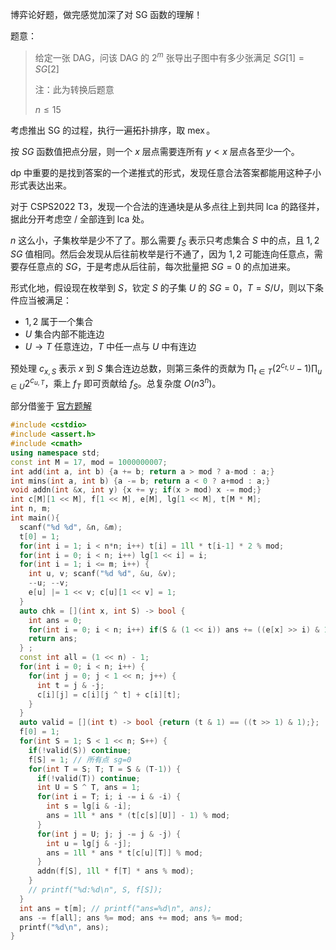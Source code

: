 博弈论好题，做完感觉加深了对 SG 函数的理解！

题意：

> 给定一张 DAG，问该 DAG 的 $2^m$ 张导出子图中有多少张满足 $SG[1]=SG[2]$
> 
> 注：此为转换后题意
> 
> $n \leq 15$

考虑推出 SG 的过程，执行一遍拓扑排序，取 $\operatorname{mex}$。

按 $SG$ 函数值把点分层，则一个 $x$ 层点需要连所有 $y < x$ 层点各至少一个。

dp 中重要的是找到答案的一个递推式的形式，发现任意合法答案都能用这种子小形式表达出来。

对于 CSPS2022 T3，发现一个合法的连通块是从多点往上到共同 lca 的路径并，据此分开考虑空 / 全部连到 lca 处。

$n$ 这么小，子集枚举是少不了了。那么需要 $f_S$ 表示只考虑集合 $S$ 中的点，且 $1,2$ $SG$ 值相同。然后会发现从后往前枚举是行不通了，因为 $1,2$ 可能连向任意点，需要存任意点的 $SG$，于是考虑从后往前，每次批量把 $SG=0$ 的点加进来。

形式化地，假设现在枚举到 $S$，钦定 $S$ 的子集 $U$ 的 $SG=0$，$T=S/U$，则以下条件应当被满足：

- $1,2$ 属于一个集合
- $U$ 集合内部不能连边
- $U \to T$ 任意连边，$T$ 中任一点与 $U$ 中有连边

预处理 $c_{x,S}$ 表示 $x$ 到 $S$ 集合连边总数，则第三条件的贡献为 $\displaystyle\prod_{t \in T} (2^{c_{t,U}}-1)\prod_{u \in U} 2^{c_{u,T}}$，乘上 $f_T$ 即可贡献给 $f_S$。总复杂度 $O(n 3^n)$。

部分借鉴于 [官方题解](https://img.atcoder.jp/agc016/editorial.pdf)

```cpp
#include <cstdio>
#include <assert.h>
#include <cmath>
using namespace std;
const int M = 17, mod = 1000000007;
int add(int a, int b) {a += b; return a > mod ? a-mod : a;}
int mins(int a, int b) {a -= b; return a < 0 ? a+mod : a;}
void addn(int &x, int y) {x += y; if(x > mod) x -= mod;}
int c[M][1 << M], f[1 << M], e[M], lg[1 << M], t[M * M];
int n, m; 
int main(){
  scanf("%d %d", &n, &m);
  t[0] = 1;
  for(int i = 1; i < n*n; i++) t[i] = 1ll * t[i-1] * 2 % mod;
  for(int i = 0; i < n; i++) lg[1 << i] = i;
  for(int i = 1; i <= m; i++) {
    int u, v; scanf("%d %d", &u, &v);
    --u; --v;
    e[u] |= 1 << v; c[u][1 << v] = 1;
  }
  auto chk = [](int x, int S) -> bool {
    int ans = 0;
    for(int i = 0; i < n; i++) if(S & (1 << i)) ans += ((e[x] >> i) & 1);
    return ans;
  } ;
  const int all = (1 << n) - 1;
  for(int i = 0; i < n; i++) {
    for(int j = 0; j < 1 << n; j++) {
      int t = j & -j;
      c[i][j] = c[i][j ^ t] + c[i][t];
    }
  }
  auto valid = [](int t) -> bool {return (t & 1) == ((t >> 1) & 1);};
  f[0] = 1;
  for(int S = 1; S < 1 << n; S++) {
    if(!valid(S)) continue;
    f[S] = 1; // 所有点 sg=0
    for(int T = S; T; T = S & (T-1)) {
      if(!valid(T)) continue;
      int U = S ^ T, ans = 1;
      for(int i = T; i; i -= i & -i) {
        int s = lg[i & -i]; 
        ans = 1ll * ans * (t[c[s][U]] - 1) % mod;
      }
      for(int j = U; j; j -= j & -j) {
        int u = lg[j & -j]; 
        ans = 1ll * ans * t[c[u][T]] % mod;
      }
      addn(f[S], 1ll * f[T] * ans % mod);
    }
    // printf("%d:%d\n", S, f[S]);
  }
  int ans = t[m]; // printf("ans=%d\n", ans);
  ans -= f[all]; ans %= mod; ans += mod; ans %= mod;
  printf("%d\n", ans);
}
```